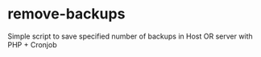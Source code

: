 # remove-backups
Simple script to save specified number of backups in Host OR server with PHP  + Cronjob
